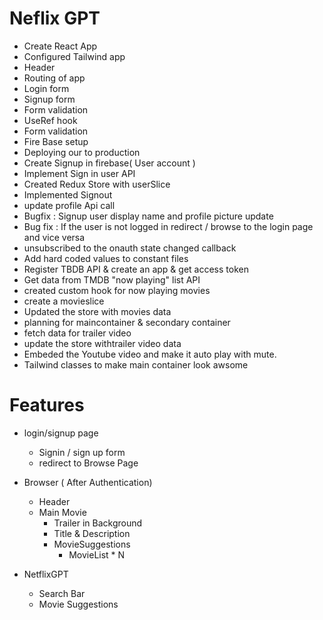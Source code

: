 # Neflix GPT

- Create React App
- Configured Tailwind app
- Header
- Routing of app
- Login form
- Signup form
- Form validation
- UseRef hook
- Form validation
- Fire Base setup
- Deploying our to production
- Create Signup in firebase( User account )
- Implement Sign in user API
- Created Redux Store with userSlice
- Implemented Signout
- update profile Api call
- Bugfix : Signup user display name and profile picture update
- Bug fix : If the user is not logged in redirect / browse to the login page and vice versa
- unsubscribed to the onauth state changed callback
- Add hard coded values to constant files
- Register TBDB API & create an app & get access token
- Get data from TMDB "now playing" list API
- created custom hook for now playing movies
- create a movieslice
- Updated the store with movies data
- planning for maincontainer & secondary container
- fetch data for trailer video 
- update the store withtrailer video data 
- Embeded the Youtube video and make it auto play with mute.
- Tailwind classes to make main container look awsome


# Features

- login/signup page
    - Signin / sign up form
    - redirect to Browse Page
- Browser ( After Authentication)
    - Header
    - Main Movie
        - Trailer in Background 
        - Title & Description
        - MovieSuggestions
            - MovieList * N

- NetflixGPT
    - Search Bar
    - Movie Suggestions

